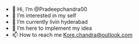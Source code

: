 - 👋 Hi, I’m @Pradeepchandra00
- 👀 I’m interested in my self
- 🌱 I’m currently livin hyderabad
- 💞️ I’m here to implement my idea
- 📫 How to reach me Kore.chandra@outlook.com
<!---
Pradeepchandra00/Pradeepchandra00 is a ✨ special ✨ repository because its `README.md` (this file) appears on your GitHub profile.
You can click the Preview link to take a look at your changes.
--->
